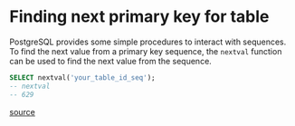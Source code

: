 # Finding next primary key for table

PostgreSQL provides some simple procedures to interact with sequences. To find
the next value from a primary key sequence, the `nextval` function can be used
to find the next value from the sequence.

```sql
SELECT nextval('your_table_id_seq');
-- nextval
-- 629
```

[source](https://stackoverflow.com/questions/244243/how-to-reset-postgres-primary-key-sequence-when-it-falls-out-of-sync)
